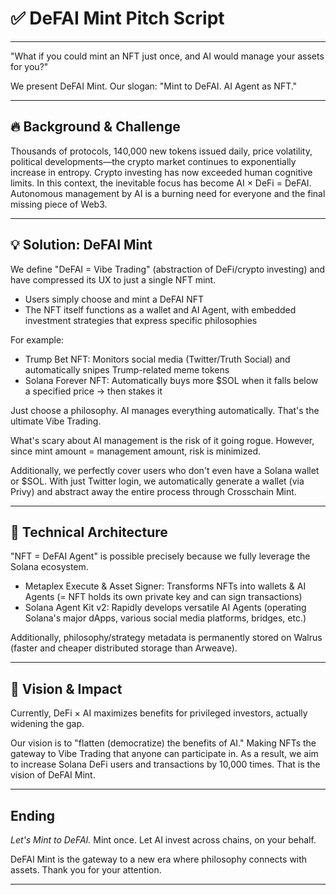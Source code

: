 # ✅ DeFAI Mint Pitch Script

---

"What if you could mint an NFT just once, and AI would manage your assets for you?"

We present DeFAI Mint.
Our slogan: "Mint to DeFAI. AI Agent as NFT."

---

## 🔥 Background & Challenge

Thousands of protocols, 140,000 new tokens issued daily, price volatility, political developments—the crypto market continues to exponentially increase in entropy.
Crypto investing has now exceeded human cognitive limits.
In this context, the inevitable focus has become AI × DeFi = DeFAI.
Autonomous management by AI is a burning need for everyone and the final missing piece of Web3.

---

## 💡 Solution: DeFAI Mint

We define "DeFAI = Vibe Trading" (abstraction of DeFi/crypto investing) and have compressed its UX to just a single NFT mint.

- Users simply choose and mint a DeFAI NFT
- The NFT itself functions as a wallet and AI Agent, with embedded investment strategies that express specific philosophies

For example:

- Trump Bet NFT: Monitors social media (Twitter/Truth Social) and automatically snipes Trump-related meme tokens
- Solana Forever NFT: Automatically buys more $SOL when it falls below a specified price → then stakes it

Just choose a philosophy. AI manages everything automatically. That's the ultimate Vibe Trading.

What's scary about AI management is the risk of it going rogue.
However, since mint amount = management amount, risk is minimized.

Additionally, we perfectly cover users who don't even have a Solana wallet or $SOL.
With just Twitter login, we automatically generate a wallet (via Privy) and abstract away the entire process through Crosschain Mint.

---

## 🧠 Technical Architecture

"NFT = DeFAI Agent" is possible precisely because we fully leverage the Solana ecosystem.

- Metaplex Execute & Asset Signer: Transforms NFTs into wallets & AI Agents (= NFT holds its own private key and can sign transactions)
- Solana Agent Kit v2: Rapidly develops versatile AI Agents (operating Solana's major dApps, various social media platforms, bridges, etc.)

Additionally, philosophy/strategy metadata is permanently stored on Walrus (faster and cheaper distributed storage than Arweave).

---

## 🎯 Vision & Impact

Currently, DeFi × AI maximizes benefits for privileged investors, actually widening the gap.

Our vision is to "flatten (democratize) the benefits of AI."
Making NFTs the gateway to Vibe Trading that anyone can participate in.
As a result, we aim to increase Solana DeFi users and transactions by 10,000 times.
That is the vision of DeFAI Mint.

---

## Ending

_Let's Mint to DeFAI._
Mint once. Let AI invest across chains, on your behalf.

DeFAI Mint is the gateway to a new era where philosophy connects with assets.
Thank you for your attention.

---
